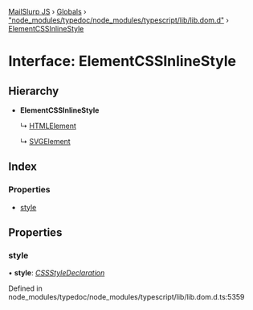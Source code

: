 [MailSlurp JS](../README.md) › [Globals](../globals.md) › ["node_modules/typedoc/node_modules/typescript/lib/lib.dom.d"](../modules/_node_modules_typedoc_node_modules_typescript_lib_lib_dom_d_.md) › [ElementCSSInlineStyle](_node_modules_typedoc_node_modules_typescript_lib_lib_dom_d_.elementcssinlinestyle.md)

# Interface: ElementCSSInlineStyle

## Hierarchy

* **ElementCSSInlineStyle**

  ↳ [HTMLElement](_node_modules_typedoc_node_modules_typescript_lib_lib_dom_d_.htmlelement.md)

  ↳ [SVGElement](_node_modules_typedoc_node_modules_typescript_lib_lib_dom_d_.svgelement.md)

## Index

### Properties

* [style](_node_modules_typedoc_node_modules_typescript_lib_lib_dom_d_.elementcssinlinestyle.md#style)

## Properties

###  style

• **style**: *[CSSStyleDeclaration](_node_modules_typedoc_node_modules_typescript_lib_lib_dom_d_.cssstyledeclaration.md)*

Defined in node_modules/typedoc/node_modules/typescript/lib/lib.dom.d.ts:5359
